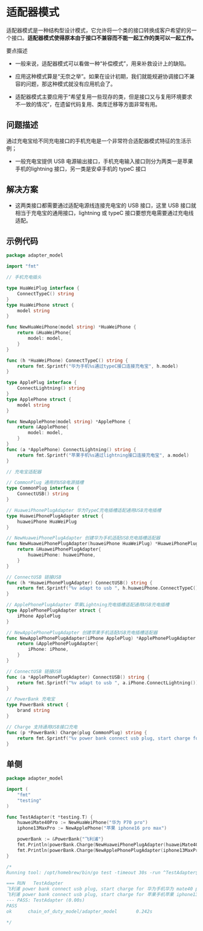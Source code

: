 # 适配器模式

适配器模式是一种结构型设计模式，它允许将一个类的接口转换成客户希望的另一个接口。**适配器模式使得原本由于接口不兼容而不能一起工作的类可以一起工作。**

要点描述
- 一般来说，适配器模式可以看做一种“补偿模式”，用来补救设计上的缺陷。

- 应用这种模式算是“无奈之举”。如果在设计初期，我们就能规避协调接口不兼容的问题，那这种模式就没有应用机会了。

- 适配器模式主要应用于“希望复用一些现存的类，但是接口又与复用环境要求不一致的情况”，在遗留代码复用、类库迁移等方面非常有用。

## 问题描述
通过充电宝给不同充电接口的手机充电是一个非常符合适配器模式特征的生活示例；

- 一般充电宝提供 USB 电源输出接口，手机充电输入接口则分为两类一是苹果手机的lightning 接口，另一类是安卓手机的 typeC 接口

## 解决方案 
- 这两类接口都需要通过适配电源线连接充电宝的 USB 接口，这里 USB 接口就相当于充电宝的通用接口，lightning 或 typeC 接口要想充电需要通过充电线适配。

## 示例代码
```go
package adapter_model

import "fmt"

// 手机充电插头

type HuaWeiPlug interface {
	ConnectTypeC() string
}
type HuaWeiPhone struct {
	model string
}

func NewHuaWeiPhone(model string) *HuaWeiPhone {
	return &HuaWeiPhone{
		model: model,
	}
}

func (h *HuaWeiPhone) ConnectTypeC() string {
	return fmt.Sprintf("华为手机%s通过typeC接口连接充电宝", h.model)
}

type ApplePlug interface {
	ConnectLightning() string
}
type ApplePhone struct {
	model string
}

func NewApplePhone(model string) *ApplePhone {
	return &ApplePhone{
		model: model,
	}
}
func (a *ApplePhone) ConnectLightning() string {
	return fmt.Sprintf("苹果手机%s通过lightning接口连接充电宝", a.model)
}

// 充电宝适配器

// CommonPlug 通用的USB电源插槽
type CommonPlug interface {
	ConnectUSB() string
}

// HuaweiPhonePlugAdapter 华为TypeC充电插槽适配通用USB充电插槽
type HuaweiPhonePlugAdapter struct {
	huaweiPhone HuaWeiPlug
}

// NewHuaweiPhonePlugAdapter 创建华为手机适配USB充电插槽适配器
func NewHuaweiPhonePlugAdapter(huaweiPhone HuaWeiPlug) *HuaweiPhonePlugAdapter {
	return &HuaweiPhonePlugAdapter{
		huaweiPhone: huaweiPhone,
	}
}

// ConnectUSB 链接USB
func (h *HuaweiPhonePlugAdapter) ConnectUSB() string {
	return fmt.Sprintf("%v adapt to usb ", h.huaweiPhone.ConnectTypeC())
}

// ApplePhonePlugAdapter 苹果Lightning充电插槽适配通用USB充电插槽
type ApplePhonePlugAdapter struct {
	iPhone ApplePlug
}

// NewApplePhonePlugAdapter 创建苹果手机适配USB充电插槽适配器
func NewApplePhonePlugAdapter(iPhone ApplePlug) *ApplePhonePlugAdapter {
	return &ApplePhonePlugAdapter{
		iPhone: iPhone,
	}
}

// ConnectUSB 链接USB
func (a *ApplePhonePlugAdapter) ConnectUSB() string {
	return fmt.Sprintf("%v adapt to usb ", a.iPhone.ConnectLightning())
}

// PowerBank 充电宝
type PowerBank struct {
	brand string
}

// Charge 支持通用USB接口充电
func (p *PowerBank) Charge(plug CommonPlug) string {
	return fmt.Sprintf("%v power bank connect usb plug, start charge for %v", p.brand, plug.ConnectUSB())
}

```

## 单侧

```go
package adapter_model

import (
	"fmt"
	"testing"
)

func TestAdapter(t *testing.T) {
	huaweiMate40Pro := NewHuaWeiPhone("华为 P70 pro")
	iphone13MaxPro := NewApplePhone("苹果 iphone16 pro max")

	powerBank := &PowerBank{"飞利浦"}
	fmt.Println(powerBank.Charge(NewHuaweiPhonePlugAdapter(huaweiMate40Pro)))
	fmt.Println(powerBank.Charge(NewApplePhonePlugAdapter(iphone13MaxPro)))
}

/*
Running tool: /opt/homebrew/bin/go test -timeout 30s -run ^TestAdapter$ chain_of_duty_model/adapter_model

=== RUN   TestAdapter
飞利浦 power bank connect usb plug, start charge for 华为手机华为 mate40 pro通过typeC接口连接充电宝 adapt to usb
飞利浦 power bank connect usb plug, start charge for 苹果手机苹果 iphone13 pro max通过lightning接口连接充电宝 adapt to usb
--- PASS: TestAdapter (0.00s)
PASS
ok      chain_of_duty_model/adapter_model       0.242s

*/

```